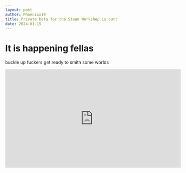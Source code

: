 ```yaml
---
layout: post
author: Phoenixx19
title: Private beta for the Steam Workshop is out!
date: 2024-01-15
---
```


# It is happening fellas

buckle up fuckers get ready to smith some worlds

<iframe width="560" height="315" src="https://www.youtube-nocookie.com/embed/EqkCBpeLT1Q?si=xAvP6BwJ6NCiqmm8&autoplay=1" title="YouTube video player" frameborder="0" allow="accelerometer; autoplay; clipboard-write; encrypted-media; gyroscope; picture-in-picture; web-share" allowfullscreen></iframe>